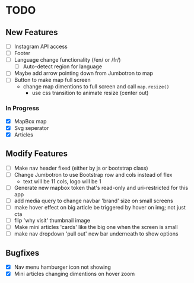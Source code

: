 # TODO

## New Features

- [ ] Instagram API access
- [ ] Footer
- [ ] Language change functionality (/en/ or /fr/)
  - [ ] Auto-detect region for language
- [ ] Maybe add arrow pointing down from Jumbotron to map
- [ ] Button to make map full screen
  - change map dimentions to full screen and call `map.resize()`
    - use css transition to animate resize (center out)

### In Progress

- [x] MapBox map
- [x] Svg seperator
- [x] Articles

## Modify Features

- [ ] Make nav header fixed (either by js or bootstrap class)
- [ ] Change Jumbotron to use Bootstrap row and cols instead of flex
  - text will be 11 cols, logo will be 1
- [ ] Generate new mapbox token that's read-only and uri-restricted for this app
- [ ] add media query to change navbar 'brand' size on small screens
- [ ] make hover effect on big article be triggered by hover on img; not just cta
- [ ] flip 'why visit' thumbnail image
- [ ] Make mini articles 'cards' like the big one when the screen is small
- [ ] make nav dropdown 'pull out' new bar underneath to show options

## Bugfixes

- [x] Nav menu hamburger icon not showing
- [x] Mini articles changing dimentions on hover zoom
